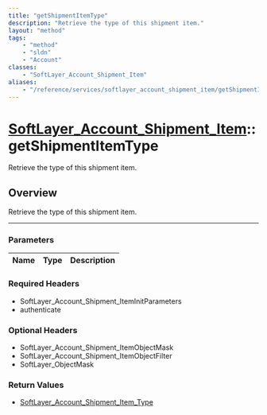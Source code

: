```yaml
---
title: "getShipmentItemType"
description: "Retrieve the type of this shipment item."
layout: "method"
tags:
    - "method"
    - "sldn"
    - "Account"
classes:
    - "SoftLayer_Account_Shipment_Item"
aliases:
    - "/reference/services/softlayer_account_shipment_item/getShipmentItemType"
---
```

# [SoftLayer_Account_Shipment_Item](/reference/services/SoftLayer_Account_Shipment_Item)::getShipmentItemType


Retrieve the type of this shipment item.


## Overview 
Retrieve the type of this shipment item.

-----

### Parameters 
|Name | Type | Description |
| --- | --- | --- |


### Required Headers
* SoftLayer_Account_Shipment_ItemInitParameters
* authenticate


### Optional Headers
* SoftLayer_Account_Shipment_ItemObjectMask
* SoftLayer_Account_Shipment_ItemObjectFilter
* SoftLayer_ObjectMask

### Return Values
* <a href='/reference/datatypes/SoftLayer_Account_Shipment_Item_Type'>SoftLayer_Account_Shipment_Item_Type </a>




